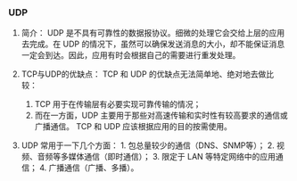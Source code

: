 ### UDP
  1. 简介：
    UDP 是不具有可靠性的数据报协议。细微的处理它会交给上层的应用去完成。在 UDP 的情况下，虽然可以确保发送消息的大小，却不能保证消息一定会到达。因此，应用有时会根据自己的需要进行重发处理。

  2. TCP与UDP的优缺点：
    TCP 和 UDP 的优缺点无法简单地、绝对地去做比较：
      1. TCP 用于在传输层有必要实现可靠传输的情况；
      2. 而在一方面，UDP 主要用于那些对高速传输和实时性有较高要求的通信或广播通信。
    TCP 和 UDP 应该根据应用的目的按需使用。

  3. UDP 常用于一下几个方面：
    1. 包总量较少的通信（DNS、SNMP等）；
    2. 视频、音频等多媒体通信（即时通信）；
    3. 限定于 LAN 等特定网络中的应用通信；
    4. 广播通信（广播、多播）。
